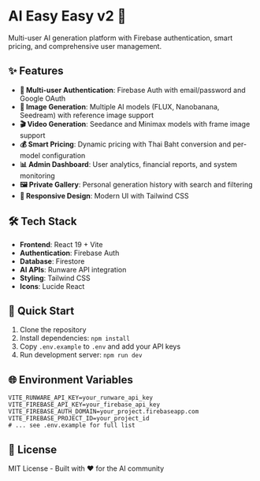 # AI Easy Easy v2 🤖

Multi-user AI generation platform with Firebase authentication, smart pricing, and comprehensive user management.

## ✨ Features

- **🔐 Multi-user Authentication**: Firebase Auth with email/password and Google OAuth
- **🎨 Image Generation**: Multiple AI models (FLUX, Nanobanana, Seedream) with reference image support  
- **🎬 Video Generation**: Seedance and Minimax models with frame image support
- **💰 Smart Pricing**: Dynamic pricing with Thai Baht conversion and per-model configuration
- **📊 Admin Dashboard**: User analytics, financial reports, and system monitoring
- **🖼️ Private Gallery**: Personal generation history with search and filtering
- **📱 Responsive Design**: Modern UI with Tailwind CSS

## 🛠️ Tech Stack

- **Frontend**: React 19 + Vite
- **Authentication**: Firebase Auth
- **Database**: Firestore
- **AI APIs**: Runware API integration
- **Styling**: Tailwind CSS
- **Icons**: Lucide React

## 🚀 Quick Start

1. Clone the repository
2. Install dependencies: `npm install`
3. Copy `.env.example` to `.env` and add your API keys
4. Run development server: `npm run dev`

## 🌐 Environment Variables

```env
VITE_RUNWARE_API_KEY=your_runware_api_key
VITE_FIREBASE_API_KEY=your_firebase_api_key
VITE_FIREBASE_AUTH_DOMAIN=your_project.firebaseapp.com
VITE_FIREBASE_PROJECT_ID=your_project_id
# ... see .env.example for full list
```

## 📝 License

MIT License - Built with ❤️ for the AI community
